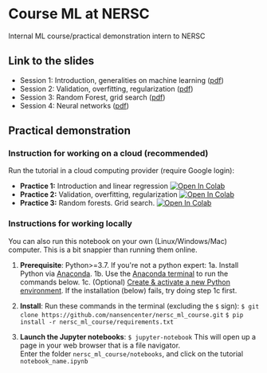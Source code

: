 # Course ML at NERSC
Internal ML course/practical demonstration intern to NERSC


## Link to the slides
- Session 1: Introduction, generalities on machine learning ([pdf](presentation/course-1/course-1.pdf))
- Session 2: Validation, overfitting, regularization ([pdf](presentation/course-2/course-2.pdf))
- Session 3: Random Forest, grid search ([pdf](presentation/course-3/nersc_ml_course_3.pdf))
- Session 4: Neural networks ([pdf](presentation/course-4/course-4.pdf))


## Practical demonstration

### Instruction for working on a cloud (recommended)
Run the tutorial in a cloud computing provider (require Google login):

- **Practice 1:** Introduction and linear regression [![Open In Colab](https://colab.research.google.com/assets/colab-badge.svg)](https://colab.research.google.com/github/nansencenter/nersc_ml_course/blob/main/notebooks/p1_linear_regression.ipynb)
- **Practice 2:** Validation, overfitting, regularization [![Open In Colab](https://colab.research.google.com/assets/colab-badge.svg)](https://colab.research.google.com/github/nansencenter/nersc_ml_course/blob/main/notebooks/p2_validation_and_regularization.ipynb)
- **Practice 3:** Random forests. Grid search. [![Open In Colab](https://colab.research.google.com/assets/colab-badge.svg)](https://colab.research.google.com/github/nansencenter/nersc_ml_course/blob/main/notebooks/p3_random_forest.ipynb)


### Instructions for working locally

You can also run this notebook on your own (Linux/Windows/Mac) computer.
This is a bit snappier than running them online.

1. **Prerequisite**: Python>=3.7.
   If you're not a python expert:
   1a. Install Python via [Anaconda](https://www.anaconda.com/download).
   1b. Use the [Anaconda terminal](https://docs.conda.io/projects/conda/en/latest/user-guide/getting-started.html#starting-conda)
       to run the commands below.
   1c. (Optional) [Create & activate a new Python environment](https://docs.conda.io/projects/conda/en/latest/user-guide/getting-started.html#managing-environments).
       If the installation (below) fails, try doing step 1c first.

2. **Install**:
   Run these commands in the terminal (excluding the `$` sign):
   `$ git clone https://github.com/nansencenter/nersc_ml_course.git`
   `$ pip install -r nersc_ml_course/requirements.txt`

3. **Launch the Jupyter notebooks**:
   `$ jupyter-notebook`
   This will open up a page in your web browser that is a file navigator.  
   Enter the folder `nersc_ml_course/notebooks`, and click on the tutorial `notebook_name.ipynb`

<!-- markdownlint-disable-file heading-increment -->
